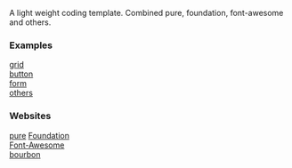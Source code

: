 A light weight coding template.
Combined pure, foundation, font-awesome and others.
<h3>Examples</h3>
<a target="_blank" href="http://designdev.christianpost.com/learn/new/tests/grid.php">grid</a> <br>
<a target="_blank" href="http://designdev.christianpost.com/learn/new/tests/button.php">button</a> <br>
<a target="_blank" href="http://designdev.christianpost.com/learn/new/tests/form.php">form</a> <br>
<a target="_blank" href="http://designdev.christianpost.com/learn/new/tests/module.php">others</a>

<h3>Websites</h3>
<a target="_blank" href="http://purecss.io/">pure</a>
<a target="_blank" href="http://foundation.zurb.com/docs/">Foundation</a> <br>
<a target="_blank" href="http://fortawesome.github.io/Font-Awesome/icons/">Font-Awesome</a> <br>
<a target="_blank" href="http://bourbon.io/docs/">bourbon</a> <br>


